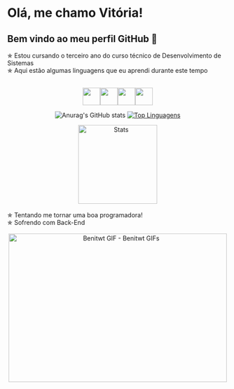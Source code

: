 # Olá, me chamo Vitória! 
## Bem vindo ao meu perfil GitHub 👋
✯ Estou cursando o terceiro ano do curso técnico de Desenvolvimento de Sistemas <br>
✯ Aqui estão algumas linguagens que eu aprendi durante este tempo 
<br>
<br>
<div align="center">
<p><img src="https://cdn.jsdelivr.net/gh/devicons/devicon/icons/c/c-original.svg" width="40" height="40"/><img src="https://cdn.jsdelivr.net/gh/devicons/devicon/icons/csharp/csharp-original.svg" width="40" height="40"/><img src="https://cdn.jsdelivr.net/gh/devicons/devicon/icons/html5/html5-original.svg" width="40" height="40"/><img src="https://cdn.jsdelivr.net/gh/devicons/devicon/icons/java/java-original.svg" width="40" height="40"/></p>

<!--Status e Frequencia no GitHub-->
![Anurag's GitHub stats](https://github-readme-stats.vercel.app/api?username=vithono&show_icons=true&theme=merko)
[![Top Linguagens](https://github-readme-stats.vercel.app/api/top-langs/?username=vithono&layout=compact)](https://github.com/anuraghazra/github-readme-stats)

<img  alt="Stats" height="180em" src="https://github-readme-stats.vercel.app/api?username=vithono&show_icons=true&theme=slateorange&bg_color=00000000&hide_border=true&line_height=20&langs_count=8&icon_color=#f9bc2f"/>

<br>
<br>
</div>
✯ Tentando me tornar uma boa programadora! <br>
✯ Sofrendo com Back-End
<br>
<br>
<div align="center">
 
 <!--Chris-->
<img src="https://media.tenor.com/r-fMooQqOxAAAAAC/benitwt.gif" width="498" height="339" alt="Benitwt GIF - Benitwt GIFs" style="max-width: 498px;">
</div>
